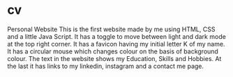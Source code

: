 # cv
Personal Website
This is the first website made by me using HTML, CSS and a little Java Script.
It has a toggle to move between light and dark mode at the top right corner.
It has a favicon having my initial letter K of my name.
It has a circular mouse which changes colour on the basis of background colour.
The text in the website shows my Education, Skills and Hobbies.
At the last it has links to my linkedin, instagram and a contact me page.
